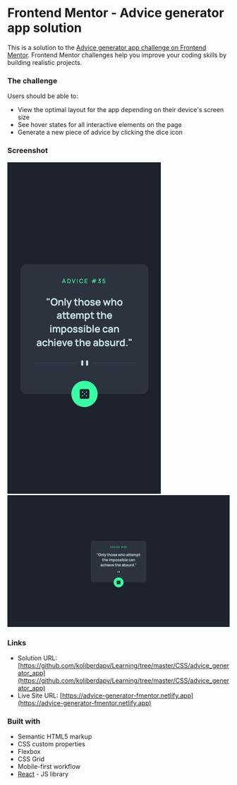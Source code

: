 # Frontend Mentor - Advice generator app solution

This is a solution to the [Advice generator app challenge on Frontend Mentor](https://www.frontendmentor.io/challenges/advice-generator-app-QdUG-13db). Frontend Mentor challenges help you improve your coding skills by building realistic projects.

### The challenge

Users should be able to:

- View the optimal layout for the app depending on their device's screen size
- See hover states for all interactive elements on the page
- Generate a new piece of advice by clicking the dice icon

### Screenshot

![](./src/images/screenshot_mobile.jpg)
![](./src/images/screenshot_desktop.jpg)

### Links

- Solution URL: [https://github.com/koliberdapv/Learning/tree/master/CSS/advice_generator_app](https://github.com/koliberdapv/Learning/tree/master/CSS/advice_generator_app)
- Live Site URL: [https://advice-generator-fmentor.netlify.app](https://advice-generator-fmentor.netlify.app)

### Built with

- Semantic HTML5 markup
- CSS custom properties
- Flexbox
- CSS Grid
- Mobile-first workflow
- [React](https://reactjs.org/) - JS library

